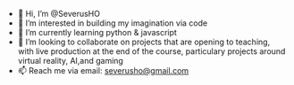 - 👋 Hi, I’m @SeverusHO
- 👀 I’m interested in building my imagination via code
- 🌱 I’m currently learning python & javascript
- 💞️ I’m looking to collaborate on projects that are opening to teaching, with live production at the end of the course, particulary projects around virtual reality, AI,and gaming
- 📫 Reach me via email: severusho@gmail.com

<!---
SeverusHO/SeverusHO is a ✨ special ✨ repository because its `README.md` (this file) appears on your GitHub profile.
You can click the Preview link to take a look at your changes.
--->
